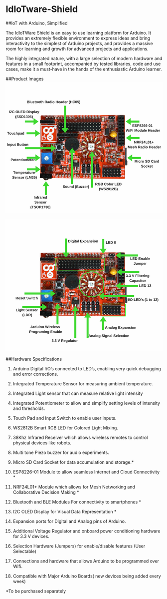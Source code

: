 # IdIoTware-Shield
##IoT with Arduino, Simplified

The IdIoTWare Shield is an easy to use learning platform for Arduino.
It provides an extremely flexible environment to express ideas and bring interactivity to the simplest of Arduino projects, and provides a massive room for learning and growth for advanced projects and applications.

The highly integrated nature, with a large selection of modern hardware and features in a small footprint, accompanied by tested libraries, code and use cases, make it a must-have in the hands of the enthusiastic Arduino learner.

##Product Images
<img src="https://github.com/CuriosityGym/IdIoTware-Shield/blob/master/images/1-White.png" width="600"></img>

<img src="https://github.com/CuriosityGym/IdIoTware-Shield/blob/master/images/2-White.png" width="600"></img>

##Hardware Specifications
1. Arduino Digital I/O’s connected to LED’s, enabling very quick debugging and error corrections.

2. Integrated Temperature Sensor for measuring ambient temperature.

3. Integrated Light sensor that can measure relative light intensity

4. Integrated Potentiometer to allow and simplify setting levels of intensity and thresholds. 

5. Touch Pad and Input Switch to enable user inputs.

6. WS2812B Smart RGB LED for Colored Light Mixing.

7. 38Khz Infrared Receiver which allows wireless remotes to control physical devices like robots.

8. Multi tone Piezo buzzer for audio experiments.

9. Micro SD Card Socket for data accumulation and storage.*

10. ESP8226-01 Module to allow seamless Internet and Cloud Connectivity *

11. NRF24L01+ Module  which allows for Mesh Networking and Collaborative Decision Making *

12. Bluetooth and BLE Modules For connectivity to smartphones *

13. I2C OLED Display for Visual Data Representation *

14. Expansion ports for Digital and Analog pins of Arduino.

15. Additional Voltage Regulator and onboard power conditioning hardware for 3.3 V devices.

16. Selection Hardware (Jumpers) for enable/disable features (User Selectable)

17. Connections and hardware that allows Arduino to be programmed over Wifi.

18. Compatible with Major Arduino Boards( new devices being added every week)


*To be purchased separately

